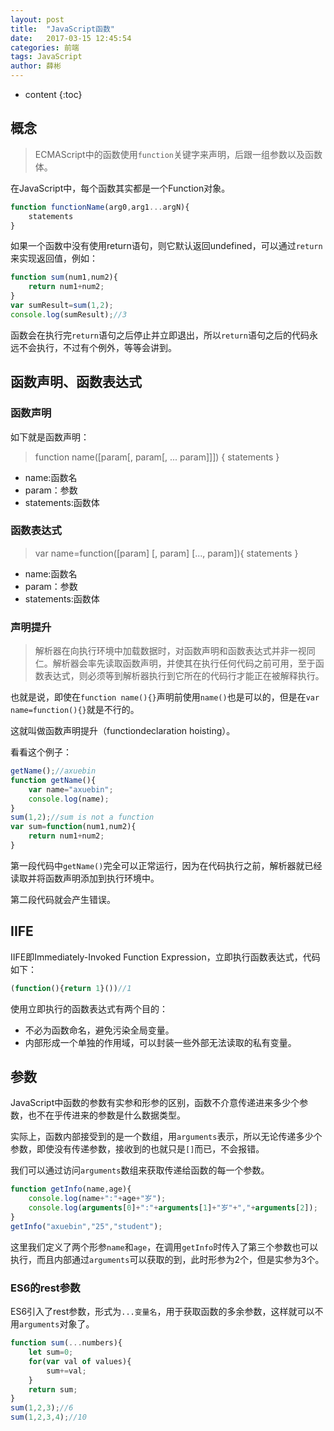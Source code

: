```yaml
---
layout: post
title:  "JavaScript函数"
date:   2017-03-15 12:45:54
categories: 前端
tags: JavaScript
author: 薛彬
---
```


* content
{:toc}





## 概念

> ECMAScript中的函数使用`function`关键字来声明，后跟一组参数以及函数体。

在JavaScript中，每个函数其实都是一个Function对象。

```javascript
function functionName(arg0,arg1...argN){
    statements
}
```

如果一个函数中没有使用return语句，则它默认返回undefined，可以通过`return`来实现返回值，例如：

```javascript
function sum(num1,num2){
    return num1+num2;
}
var sumResult=sum(1,2);
console.log(sumResult);//3
```

函数会在执行完`return`语句之后停止并立即退出，所以`return`语句之后的代码永远不会执行，不过有个例外，等等会讲到。

## 函数声明、函数表达式

### 函数声明

如下就是函数声明：

> function name([param[, param[, ... param]]]) { statements }

- name:函数名
- param：参数
- statements:函数体

### 函数表达式

> var name=function([param] [, param] [..., param]){ statements }

- name:函数名
- param：参数
- statements:函数体

### 声明提升

> 解析器在向执行环境中加载数据时，对函数声明和函数表达式并非一视同仁。解析器会率先读取函数声明，并使其在执行任何代码之前可用，至于函数表达式，则必须等到解析器执行到它所在的代码行才能正在被解释执行。

也就是说，即使在`function name(){}`声明前使用`name()`也是可以的，但是在`var name=function(){}`就是不行的。

这就叫做函数声明提升（functiondeclaration hoisting）。

看看这个例子：

```javascript
getName();//axuebin
function getName(){
    var name="axuebin";	
    console.log(name);
}
sum(1,2);//sum is not a function
var sum=function(num1,num2){
    return num1+num2;
}
```

第一段代码中`getName()`完全可以正常运行，因为在代码执行之前，解析器就已经读取并将函数声明添加到执行环境中。

第二段代码就会产生错误。

## IIFE

IIFE即Immediately-Invoked Function Expression，立即执行函数表达式，代码如下：

```javascript
(function(){return 1}())//1
```

使用立即执行的函数表达式有两个目的：

- 不必为函数命名，避免污染全局变量。
- 内部形成一个单独的作用域，可以封装一些外部无法读取的私有变量。

## 参数

JavaScript中函数的参数有实参和形参的区别，函数不介意传递进来多少个参数，也不在乎传进来的参数是什么数据类型。

实际上，函数内部接受到的是一个数组，用`arguments`表示，所以无论传递多少个参数，即使没有传递参数，接收到的也就只是`[]`而已，不会报错。

我们可以通过访问`arguments`数组来获取传递给函数的每一个参数。

```javascript
function getInfo(name,age){
    console.log(name+":"+age+"岁");
    console.log(arguments[0]+":"+arguments[1]+"岁"+","+arguments[2]);
}
getInfo("axuebin","25","student");
```

这里我们定义了两个形参`name`和`age`，在调用`getInfo`时传入了第三个参数也可以执行，而且内部通过`arguments`可以获取的到，此时形参为2个，但是实参为3个。

### ES6的rest参数

ES6引入了rest参数，形式为`...变量名`，用于获取函数的多余参数，这样就可以不用`arguments`对象了。

```javascript
function sum(...numbers){
    let sum=0;
    for(var val of values){
		sum+=val;
    }
    return sum;
}
sum(1,2,3);//6
sum(1,2,3,4);//10
```

